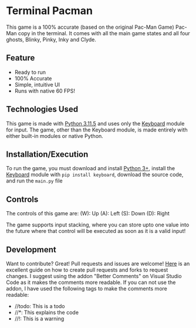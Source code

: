 # Terminal Pacman

This game is a 100% accurate (based on the original Pac-Man Game) Pac-Man copy in the terminal. It comes with all the main game states and all four ghosts, Blinky, Pinky, Inky and Clyde.

## Feature
- Ready to run
- 100% Accurate
- Simple, intuitive UI
- Runs with native 60 FPS!

## Technologies Used
This game is made with [Python 3.11.5] and uses only the [Keyboard] module for input. The game, other than the Keyboard module, is made entirely with either built-in modules or native Python.

## Installation/Execution
To run the game, you must download and install [Python 3+], install the [Keyboard] module with `pip install keyboard`, download the source code, and run the `main.py` file

## Controls
The controls of this game are:
(W): Up
(A): Left
(S): Down
(D): Right

The game supports input stacking, where you can store upto one value into the future where that control will be executed as soon as it is a valid input!

## Development
Want to contribute? Great! Pull requests and issues are welcome! [Here] is an excellent guide on how to create pull requests and forks to request changes. I suggest using the addon "Better Comments" on Visual Studio Code as it makes the comments more readable. If you can not use the addon, I have used the following tags to make the comments more readable:

- //todo: This is a todo
- //*: This explains the code
- //!: This is a warning

[//]: # (These are reference links used in the body of this note and get stripped out when the markdown processor does its job.)

   [Python 3.11.5]: <https://www.python.org/downloads/release/python-3115/>
   [Python 3+]: <https://www.python.org/downloads/release/python-3115/>
   [Keyboard]: <https://pypi.org/project/keyboard/>
   [Here]: <https://www.dataschool.io/how-to-contribute-on-github/>
